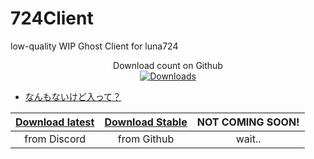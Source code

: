 # 724Client
 low-quality WIP Ghost Client for luna724

<center>

 Download count on Github <br />
 [![Downloads](https://img.shields.io/github/downloads/luna724/724Client/total?style=flat&label=Total%20Downloads&color=blue)](https://github.com/luna724/724Client/releases)

</center>

- [なんもないけど入って？](https://discord.gg/bVkYkfZyJZ)
  
| [Download latest](https://discord.gg/bVkYkfZyJZ) | [Download Stable](https://github.com/luna724/724Client/releases) | NOT COMING SOON! |
| :---: | :---: | :---: |
| from Discord | from Github | wait.. |
